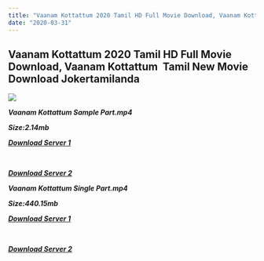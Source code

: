 ```yaml
---
title: "Vaanam Kottattum 2020 Tamil HD Full Movie Download, Vaanam Kottattum  Tamil New Movie Download Jokertamilanda"
date: "2020-03-31"
---
```


## Vaanam Kottattum 2020 Tamil HD Full Movie Download, Vaanam Kottattum  Tamil New Movie Download Jokertamilanda

![](https://images.moviebuff.com/25e3cc05-f7e6-4bbf-adfb-700db392791b?w=1000)

**_Vaanam Kottattum Sample Part.mp4_**

**_Size:2.14mb_**

**_[Download Server 1](http://c1.wetransfer.vip/files/Tamil{b337cb003d07febca875724d018e20f8c1927a284fdd439ea607fcc650de5bb7}20Movies/Tamil{b337cb003d07febca875724d018e20f8c1927a284fdd439ea607fcc650de5bb7}202020{b337cb003d07febca875724d018e20f8c1927a284fdd439ea607fcc650de5bb7}20Movies/Vaanam{b337cb003d07febca875724d018e20f8c1927a284fdd439ea607fcc650de5bb7}20Kottattum{b337cb003d07febca875724d018e20f8c1927a284fdd439ea607fcc650de5bb7}20(2020)/Vaanam{b337cb003d07febca875724d018e20f8c1927a284fdd439ea607fcc650de5bb7}20Kottattum{b337cb003d07febca875724d018e20f8c1927a284fdd439ea607fcc650de5bb7}20(2020){b337cb003d07febca875724d018e20f8c1927a284fdd439ea607fcc650de5bb7}20HD{b337cb003d07febca875724d018e20f8c1927a284fdd439ea607fcc650de5bb7}20DVDRip/Vaanam{b337cb003d07febca875724d018e20f8c1927a284fdd439ea607fcc650de5bb7}20Kottattum{b337cb003d07febca875724d018e20f8c1927a284fdd439ea607fcc650de5bb7}20(2020){b337cb003d07febca875724d018e20f8c1927a284fdd439ea607fcc650de5bb7}20Sample{b337cb003d07febca875724d018e20f8c1927a284fdd439ea607fcc650de5bb7}20(640x360).mp4)_**

**_[  
](http://c1.wetransfer.vip/files/Tamil{b337cb003d07febca875724d018e20f8c1927a284fdd439ea607fcc650de5bb7}20Movies/Tamil{b337cb003d07febca875724d018e20f8c1927a284fdd439ea607fcc650de5bb7}202020{b337cb003d07febca875724d018e20f8c1927a284fdd439ea607fcc650de5bb7}20Movies/Vaanam{b337cb003d07febca875724d018e20f8c1927a284fdd439ea607fcc650de5bb7}20Kottattum{b337cb003d07febca875724d018e20f8c1927a284fdd439ea607fcc650de5bb7}20(2020)/Vaanam{b337cb003d07febca875724d018e20f8c1927a284fdd439ea607fcc650de5bb7}20Kottattum{b337cb003d07febca875724d018e20f8c1927a284fdd439ea607fcc650de5bb7}20(2020){b337cb003d07febca875724d018e20f8c1927a284fdd439ea607fcc650de5bb7}20HD{b337cb003d07febca875724d018e20f8c1927a284fdd439ea607fcc650de5bb7}20DVDRip/Vaanam{b337cb003d07febca875724d018e20f8c1927a284fdd439ea607fcc650de5bb7}20Kottattum{b337cb003d07febca875724d018e20f8c1927a284fdd439ea607fcc650de5bb7}20(2020){b337cb003d07febca875724d018e20f8c1927a284fdd439ea607fcc650de5bb7}20Sample{b337cb003d07febca875724d018e20f8c1927a284fdd439ea607fcc650de5bb7}20(640x360).mp4)_**

**_[Download Server 2](http://c1.wetransfer.vip/files/Tamil{b337cb003d07febca875724d018e20f8c1927a284fdd439ea607fcc650de5bb7}20Movies/Tamil{b337cb003d07febca875724d018e20f8c1927a284fdd439ea607fcc650de5bb7}202020{b337cb003d07febca875724d018e20f8c1927a284fdd439ea607fcc650de5bb7}20Movies/Vaanam{b337cb003d07febca875724d018e20f8c1927a284fdd439ea607fcc650de5bb7}20Kottattum{b337cb003d07febca875724d018e20f8c1927a284fdd439ea607fcc650de5bb7}20(2020)/Vaanam{b337cb003d07febca875724d018e20f8c1927a284fdd439ea607fcc650de5bb7}20Kottattum{b337cb003d07febca875724d018e20f8c1927a284fdd439ea607fcc650de5bb7}20(2020){b337cb003d07febca875724d018e20f8c1927a284fdd439ea607fcc650de5bb7}20HD{b337cb003d07febca875724d018e20f8c1927a284fdd439ea607fcc650de5bb7}20DVDRip/Vaanam{b337cb003d07febca875724d018e20f8c1927a284fdd439ea607fcc650de5bb7}20Kottattum{b337cb003d07febca875724d018e20f8c1927a284fdd439ea607fcc650de5bb7}20(2020){b337cb003d07febca875724d018e20f8c1927a284fdd439ea607fcc650de5bb7}20Sample{b337cb003d07febca875724d018e20f8c1927a284fdd439ea607fcc650de5bb7}20(640x360).mp4)_**

**_Vaanam Kottattum Single Part.mp4_**

**_Size:440.15mb_**

**_[Download Server 1](http://c6.wetransfer.vip//files/Vaanam{b337cb003d07febca875724d018e20f8c1927a284fdd439ea607fcc650de5bb7}20Kottattum{b337cb003d07febca875724d018e20f8c1927a284fdd439ea607fcc650de5bb7}20(2020).mp4)_**

**_[  
](http://c6.wetransfer.vip//files/Vaanam{b337cb003d07febca875724d018e20f8c1927a284fdd439ea607fcc650de5bb7}20Kottattum{b337cb003d07febca875724d018e20f8c1927a284fdd439ea607fcc650de5bb7}20(2020).mp4)_**

**_[Download Server 2](http://c6.wetransfer.vip//files/Vaanam{b337cb003d07febca875724d018e20f8c1927a284fdd439ea607fcc650de5bb7}20Kottattum{b337cb003d07febca875724d018e20f8c1927a284fdd439ea607fcc650de5bb7}20(2020).mp4)_**
